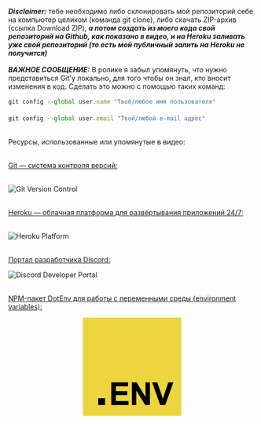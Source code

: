 **_Disclaimer:_** тебе необходимо либо склонировать мой репозиторий себе на компьютер целиком (команда git clone), либо скачать ZIP-архив (ссылка Download ZIP), **_а потом создать из моего кода свой репозиторий на Github, как показано в видео, и на Heroku заливать уже свой репозиторий (то есть мой публичный залить на Heroku не получится)_**
<br><br>
**_ВАЖНОЕ СООБЩЕНИЕ:_**
В ролике я забыл упомянуть, что нужно представиться Git'у локально, для того чтобы он знал, кто вносит изменения в код. Сделать это можно с помощью таких команд:
<br />

```javascript
git config --global user.name "Твоё/любое имя пользователя"

git config --global user.email "Твой/любой e-mail адрес"
```

<br />
Ресурсы, использованные или упомянутые в видео:<br /><br />

[Git &mdash; система контроля версий:](https://git-scm.com)<br /><br />

![Git Version Control](https://camo.githubusercontent.com/6eaaae8defc78f268eaf0824350a66a1dfcb6aa77210d3dca069d1d1cefebc53/68747470733a2f2f6769742d73636d2e636f6d2f696d616765732f6c6f676f732f646f776e6c6f6164732f4769742d4c6f676f2d32436f6c6f722e706e67)<br /><br />

[Heroku &mdash; облачная платформа для развёртывания приложений 24/7:](https://heroku.com)<br /><br />

![Heroku Platform](https://i.ibb.co/fx50ngH/2021-03-05-3.png)<br /><br />

[Портал разработчика Discord:](https://discord.com/developers)<br />

![Discord Developer Portal](https://i.ibb.co/xDYXbk5/ddp.png)<br /><br />

[NPM-пакет DotEnv для работы с переменными среды (environment variables):](https://www.npmjs.com/package/dotenv)

<div style="text-align:center">
<img src="https://raw.githubusercontent.com/motdotla/dotenv/master/dotenv.png" alt="NPM DotEnv" />
</div>
